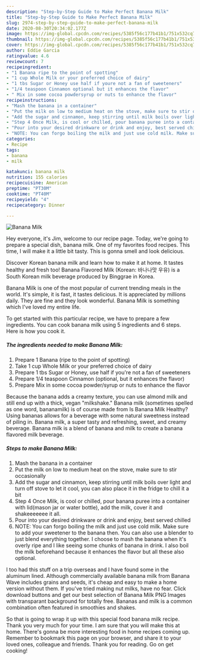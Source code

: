 ```yaml
---
description: "Step-by-Step Guide to Make Perfect Banana Milk"
title: "Step-by-Step Guide to Make Perfect Banana Milk"
slug: 2974-step-by-step-guide-to-make-perfect-banana-milk
date: 2020-08-30T20:34:02.177Z
image: https://img-global.cpcdn.com/recipes/5385f56c177b41b1/751x532cq70/banana-milk-recipe-main-photo.jpg
thumbnail: https://img-global.cpcdn.com/recipes/5385f56c177b41b1/751x532cq70/banana-milk-recipe-main-photo.jpg
cover: https://img-global.cpcdn.com/recipes/5385f56c177b41b1/751x532cq70/banana-milk-recipe-main-photo.jpg
author: Eddie Garcia
ratingvalue: 4.6
reviewcount: 7
recipeingredient:
- "1 Banana ripe to the point of spotting"
- "1 cup Whole Milk or your preferred choice of dairy"
- "1 tbs Sugar or Honey use half if youre not a fan of sweeteners"
- "1/4 teaspoon Cinnamon optional but it enhances the flavor"
- " Mix in some cocoa powdersyrup or nuts to enhance the flavor"
recipeinstructions:
- "Mash the banana in a container"
- "Put the milk on low to medium heat on the stove, make sure to stir occasionally"
- "Add the sugar and cinnamon, keep stirring until milk boils over light and turn off stove to let it cool, you can also place it in the fridge to chill it a bit"
- "Step 4 Once Milk, is cool or chilled, pour banana puree into a container with lid(mason jar or water bottle), add the milk, cover it and shakeeeeeee it all."
- "Pour into your desired drinkware or drink and enjoy, best served chilled"
- "NOTE: You can forgo boiling the milk and just use cold milk. Make sure to add your sweetener to the banana then. You can also use a blender to just blend everything together. I choose to mash the banana when it&#39;s overly ripe and I like seeing some chunks of banana in drink. I also boil the milk beforehand because it enhances the flavor but all these also optional."
categories:
- Recipe
tags:
- banana
- milk

katakunci: banana milk 
nutrition: 155 calories
recipecuisine: American
preptime: "PT30M"
cooktime: "PT40M"
recipeyield: "4"
recipecategory: Dinner

---
```



![Banana Milk](https://img-global.cpcdn.com/recipes/5385f56c177b41b1/751x532cq70/banana-milk-recipe-main-photo.jpg)

Hey everyone, it's Jim, welcome to our recipe page. Today, we're going to prepare a special dish, banana milk. One of my favorites food recipes. This time, I will make it a little bit tasty. This is gonna smell and look delicious.

Discover Korean banana milk and learn how to make it at home. It tastes healthy and fresh too! Banana Flavored Milk (Korean: 바나나맛 우유) is a South Korean milk beverage produced by Binggrae in Korea.

Banana Milk is one of the most popular of current trending meals in the world. It's simple, it is fast, it tastes delicious. It is appreciated by millions daily. They are fine and they look wonderful. Banana Milk is something which I've loved my entire life.


To get started with this particular recipe, we have to prepare a few ingredients. You can cook banana milk using 5 ingredients and 6 steps. Here is how you cook it.

<!--inarticleads1-->

##### The ingredients needed to make Banana Milk:

1. Prepare 1 Banana (ripe to the point of spotting)
1. Take 1 cup Whole Milk or your preferred choice of dairy
1. Prepare 1 tbs Sugar or Honey, use half if you&#39;re not a fan of sweeteners
1. Prepare 1/4 teaspoon Cinnamon (optional, but it enhances the flavor)
1. Prepare  Mix in some cocoa powder/syrup or nuts to enhance the flavor


Because the banana adds a creamy texture, you can use almond milk and still end up with a thick, vegan &#34;milkshake.&#34; Banana milk (sometimes spelled as one word, bananamilk) is of course made from Is Banana Milk Healthy? Using bananas allows for a beverage with some natural sweetness instead of piling in. Banana milk, a super tasty and refreshing, sweet, and creamy beverage. Banana milk is a blend of banana and milk to create a banana flavored milk beverage. 

<!--inarticleads2-->

##### Steps to make Banana Milk:

1. Mash the banana in a container
1. Put the milk on low to medium heat on the stove, make sure to stir occasionally
1. Add the sugar and cinnamon, keep stirring until milk boils over light and turn off stove to let it cool, you can also place it in the fridge to chill it a bit
1. Step 4 Once Milk, is cool or chilled, pour banana puree into a container with lid(mason jar or water bottle), add the milk, cover it and shakeeeeeee it all.
1. Pour into your desired drinkware or drink and enjoy, best served chilled
1. NOTE: You can forgo boiling the milk and just use cold milk. Make sure to add your sweetener to the banana then. You can also use a blender to just blend everything together. I choose to mash the banana when it&#39;s overly ripe and I like seeing some chunks of banana in drink. I also boil the milk beforehand because it enhances the flavor but all these also optional.


I too had this stuff on a trip overseas and I have found some in the aluminum lined. Although commercially available banana milk from Banana Wave includes grains and seeds, it&#39;s cheap and easy to make a home version without them. If you&#39;ve tried making nut milks, have no fear. Click download buttons and get our best selection of Banana Milk PNG Images with transparant background for totally free. Bananas and milk is a common combination often featured in smoothies and shakes. 

So that is going to wrap it up with this special food banana milk recipe. Thank you very much for your time. I am sure that you will make this at home. There's gonna be more interesting food in home recipes coming up. Remember to bookmark this page on your browser, and share it to your loved ones, colleague and friends. Thank you for reading. Go on get cooking!

